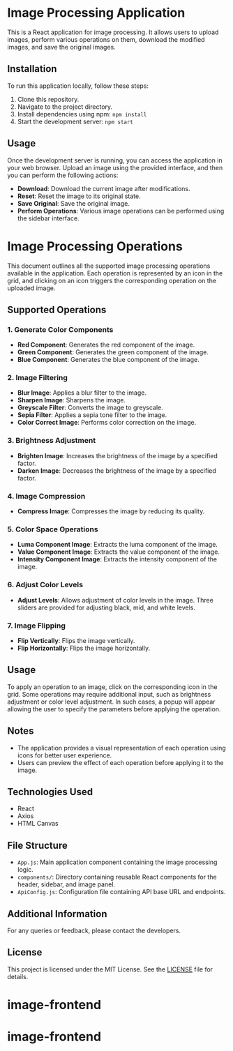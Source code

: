 # Image Processing Application

This is a React application for image processing. It allows users to upload images, perform various operations on them, download the modified images, and save the original images.

## Installation

To run this application locally, follow these steps:

1. Clone this repository.
2. Navigate to the project directory.
3. Install dependencies using npm: `npm install`
4. Start the development server: `npm start`

## Usage

Once the development server is running, you can access the application in your web browser. Upload an image using the provided interface, and then you can perform the following actions:

- **Download**: Download the current image after modifications.
- **Reset**: Reset the image to its original state.
- **Save Original**: Save the original image.
- **Perform Operations**: Various image operations can be performed using the sidebar interface.

# Image Processing Operations

This document outlines all the supported image processing operations available in the application. Each operation is represented by an icon in the grid, and clicking on an icon triggers the corresponding operation on the uploaded image.

## Supported Operations

### 1. Generate Color Components
- **Red Component**: Generates the red component of the image.
- **Green Component**: Generates the green component of the image.
- **Blue Component**: Generates the blue component of the image.

### 2. Image Filtering
- **Blur Image**: Applies a blur filter to the image.
- **Sharpen Image**: Sharpens the image.
- **Greyscale Filter**: Converts the image to greyscale.
- **Sepia Filter**: Applies a sepia tone filter to the image.
- **Color Correct Image**: Performs color correction on the image.

### 3. Brightness Adjustment
- **Brighten Image**: Increases the brightness of the image by a specified factor.
- **Darken Image**: Decreases the brightness of the image by a specified factor.

### 4. Image Compression
- **Compress Image**: Compresses the image by reducing its quality.

### 5. Color Space Operations
- **Luma Component Image**: Extracts the luma component of the image.
- **Value Component Image**: Extracts the value component of the image.
- **Intensity Component Image**: Extracts the intensity component of the image.

### 6. Adjust Color Levels
- **Adjust Levels**: Allows adjustment of color levels in the image. Three sliders are provided for adjusting black, mid, and white levels.

### 7. Image Flipping
- **Flip Vertically**: Flips the image vertically.
- **Flip Horizontally**: Flips the image horizontally.

## Usage

To apply an operation to an image, click on the corresponding icon in the grid. Some operations may require additional input, such as brightness adjustment or color level adjustment. In such cases, a popup will appear allowing the user to specify the parameters before applying the operation.

## Notes

- The application provides a visual representation of each operation using icons for better user experience.
- Users can preview the effect of each operation before applying it to the image.

## Technologies Used

- React
- Axios
- HTML Canvas

## File Structure

- `App.js`: Main application component containing the image processing logic.
- `components/`: Directory containing reusable React components for the header, sidebar, and image panel.
- `ApiConfig.js`: Configuration file containing API base URL and endpoints.

## Additional Information

For any queries or feedback, please contact the developers.

## License

This project is licensed under the MIT License. See the [LICENSE](LICENSE) file for details.

# image-frontend
# image-frontend
